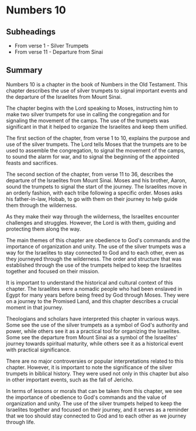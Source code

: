 # Numbers 10

## Subheadings

* From verse 1 - Silver Trumpets
* From verse 11 - Departure from Sinai

## Summary

Numbers 10 is a chapter in the book of Numbers in the Old Testament. This chapter describes the use of silver trumpets to signal important events and the departure of the Israelites from Mount Sinai.

The chapter begins with the Lord speaking to Moses, instructing him to make two silver trumpets for use in calling the congregation and for signaling the movement of the camps. The use of the trumpets was significant in that it helped to organize the Israelites and keep them unified.

The first section of the chapter, from verse 1 to 10, explains the purpose and use of the silver trumpets. The Lord tells Moses that the trumpets are to be used to assemble the congregation, to signal the movement of the camps, to sound the alarm for war, and to signal the beginning of the appointed feasts and sacrifices.

The second section of the chapter, from verse 11 to 36, describes the departure of the Israelites from Mount Sinai. Moses and his brother, Aaron, sound the trumpets to signal the start of the journey. The Israelites move in an orderly fashion, with each tribe following a specific order. Moses asks his father-in-law, Hobab, to go with them on their journey to help guide them through the wilderness. 

As they make their way through the wilderness, the Israelites encounter challenges and struggles. However, the Lord is with them, guiding and protecting them along the way.

The main themes of this chapter are obedience to God's commands and the importance of organization and unity. The use of the silver trumpets was a way for the Israelites to stay connected to God and to each other, even as they journeyed through the wilderness. The order and structure that was established through the use of the trumpets helped to keep the Israelites together and focused on their mission.

It is important to understand the historical and cultural context of this chapter. The Israelites were a nomadic people who had been enslaved in Egypt for many years before being freed by God through Moses. They were on a journey to the Promised Land, and this chapter describes a crucial moment in that journey.

Theologians and scholars have interpreted this chapter in various ways. Some see the use of the silver trumpets as a symbol of God's authority and power, while others see it as a practical tool for organizing the Israelites. Some see the departure from Mount Sinai as a symbol of the Israelites' journey towards spiritual maturity, while others see it as a historical event with practical significance.

There are no major controversies or popular interpretations related to this chapter. However, it is important to note the significance of the silver trumpets in biblical history. They were used not only in this chapter but also in other important events, such as the fall of Jericho.

In terms of lessons or morals that can be taken from this chapter, we see the importance of obedience to God's commands and the value of organization and unity. The use of the silver trumpets helped to keep the Israelites together and focused on their journey, and it serves as a reminder that we too should stay connected to God and to each other as we journey through life.